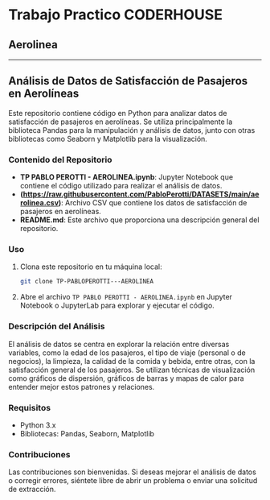 # Trabajo Practico CODERHOUSE
## Aerolinea
---

## Análisis de Datos de Satisfacción de Pasajeros en Aerolíneas

Este repositorio contiene código en Python para analizar datos de satisfacción de pasajeros en aerolíneas. Se utiliza principalmente la biblioteca Pandas para la manipulación y análisis de datos, junto con otras bibliotecas como Seaborn y Matplotlib para la visualización.

### Contenido del Repositorio

- **TP PABLO PEROTTI - AEROLINEA.ipynb**: Jupyter Notebook que contiene el código utilizado para realizar el análisis de datos.
- **(https://raw.githubusercontent.com/PabloPerotti/DATASETS/main/aerolinea.csv)**: Archivo CSV que contiene los datos de satisfacción de pasajeros en aerolíneas.
- **README.md**: Este archivo que proporciona una descripción general del repositorio.

### Uso

1. Clona este repositorio en tu máquina local:

   ```bash
   git clone TP-PABLOPEROTTI---AEROLINEA
   ```

2. Abre el archivo `TP PABLO PEROTTI - AEROLINEA.ipynb` en Jupyter Notebook o JupyterLab para explorar y ejecutar el código.

### Descripción del Análisis

El análisis de datos se centra en explorar la relación entre diversas variables, como la edad de los pasajeros, el tipo de viaje (personal o de negocios), la limpieza, la calidad de la comida y bebida, entre otras, con la satisfacción general de los pasajeros. Se utilizan técnicas de visualización como gráficos de dispersión, gráficos de barras y mapas de calor para entender mejor estos patrones y relaciones.

### Requisitos

- Python 3.x
- Bibliotecas: Pandas, Seaborn, Matplotlib

### Contribuciones

Las contribuciones son bienvenidas. Si deseas mejorar el análisis de datos o corregir errores, siéntete libre de abrir un problema o enviar una solicitud de extracción.


